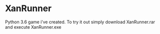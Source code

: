 # XanRunner
Python 3.6 game i've created. To try it out simply download XanRunner.rar and execute XanRunner.exe
